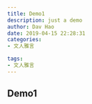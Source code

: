 ```yaml
---
title: Demo1
description: just a demo
author: Dav Hao
date: 2019-04-15 22:28:31
categories:
- 文人雅言

tags:
- 文人雅言
---
```



## Demo1